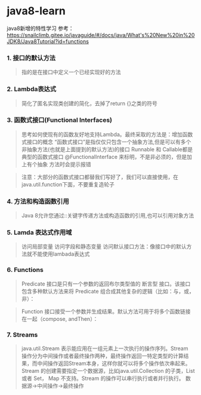 # java8-learn
java8新增的特性学习
参考：https://snailclimb.gitee.io/javaguide/#/docs/java/What's%20New%20in%20JDK8/Java8Tutorial?id=functions

### 1. 接口的默认方法

> 指的是在接口中定义一个已经实现好的方法

### 2. Lambda表达式

> 简化了匿名实现类创建的简化，去掉了return {}之类的符号

### 3. 函数式接口(Functional Interfaces)

> 思考如何使现有的函数友好地支持Lambda。最终采取的方法是：增加函数式接口的概念
> “函数式接口”是指仅仅只包含一个抽象方法,但是可以有多个非抽象方法(也就是上面提到的默认方法)的接口
> Runnable  和 Callable都是典型的函数式接口 @FunctionalInterface 来标明，不是非必须的，但是加上有个抽象
> 方法时会提示报错

> 注意：大部分的函数式接口都替我们写好了，我们可以直接使用，在java.util.function下面，不要重复造轮子

### 4. 方法和构造函数引用

> Java 8允许您通过::关键字传递方法或构造函数的引用,也可以引用对象方法

### 5. Lamda 表达式作用域

> 访问局部变量
> 访问字段和静态变量
> 访问默认接口方法：像接口中的默认方法就不能使用lambada表达式

### 6. Functions
> Predicate 接口是只有一个参数的返回布尔类型值的 断言型 接口。该接口包含多种默认方法来将 Predicate 组合成其他复杂的逻辑（比如：与，或，非）：
  
> Function 接口接受一个参数并生成结果。默认方法可用于将多个函数链接在一起（compose, andThen）：
       
### 7. Streams 

> java.util.Stream 表示能应用在一组元素上一次执行的操作序列。Stream 操作分为中间操作或者最终操作两种，最终操作返回一特定类型的计算结果，而中间操作返回Stream本身，这样你就可以将多个操作依次串起来。Stream 的创建需要指定一个数据源，比如java.util.Collection 的子类，List 或者 Set， Map 不支持。Stream 的操作可以串行执行或者并行执行。
> 数据源->中间操作->最终操作

